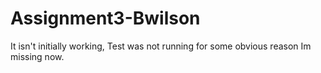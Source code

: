# Assignment3-Bwilson

It isn't initially working, Test was not running for some obvious reason Im missing now.
